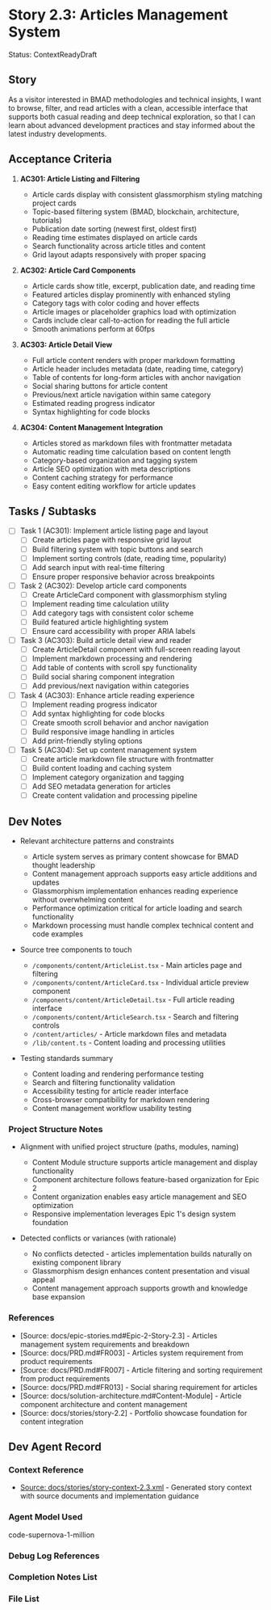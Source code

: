 # Story 2.3: Articles Management System

Status: ContextReadyDraft

## Story

As a visitor interested in BMAD methodologies and technical insights, I want to browse, filter, and read articles with a clean, accessible interface that supports both casual reading and deep technical exploration, so that I can learn about advanced development practices and stay informed about the latest industry developments.

## Acceptance Criteria

1. **AC301: Article Listing and Filtering**
   - Article cards display with consistent glassmorphism styling matching project cards
   - Topic-based filtering system (BMAD, blockchain, architecture, tutorials)
   - Publication date sorting (newest first, oldest first)
   - Reading time estimates displayed on article cards
   - Search functionality across article titles and content
   - Grid layout adapts responsively with proper spacing

2. **AC302: Article Card Components**
   - Article cards show title, excerpt, publication date, and reading time
   - Featured articles display prominently with enhanced styling
   - Category tags with color coding and hover effects
   - Article images or placeholder graphics load with optimization
   - Cards include clear call-to-action for reading the full article
   - Smooth animations perform at 60fps

3. **AC303: Article Detail View**
   - Full article content renders with proper markdown formatting
   - Article header includes metadata (date, reading time, category)
   - Table of contents for long-form articles with anchor navigation
   - Social sharing buttons for article content
   - Previous/next article navigation within same category
   - Estimated reading progress indicator
   - Syntax highlighting for code blocks

4. **AC304: Content Management Integration**
   - Articles stored as markdown files with frontmatter metadata
   - Automatic reading time calculation based on content length
   - Category-based organization and tagging system
   - Article SEO optimization with meta descriptions
   - Content caching strategy for performance
   - Easy content editing workflow for article updates

## Tasks / Subtasks

- [ ] Task 1 (AC301): Implement article listing page and layout
  - [ ] Create articles page with responsive grid layout
  - [ ] Build filtering system with topic buttons and search
  - [ ] Implement sorting controls (date, reading time, popularity)
  - [ ] Add search input with real-time filtering
  - [ ] Ensure proper responsive behavior across breakpoints

- [ ] Task 2 (AC302): Develop article card components
  - [ ] Create ArticleCard component with glassmorphism styling
  - [ ] Implement reading time calculation utility
  - [ ] Add category tags with consistent color scheme
  - [ ] Build featured article highlighting system
  - [ ] Ensure card accessibility with proper ARIA labels

- [ ] Task 3 (AC303): Build article detail view and reader
  - [ ] Create ArticleDetail component with full-screen reading layout
  - [ ] Implement markdown processing and rendering
  - [ ] Add table of contents with scroll spy functionality
  - [ ] Build social sharing component integration
  - [ ] Add previous/next navigation within categories

- [ ] Task 4 (AC303): Enhance article reading experience
  - [ ] Implement reading progress indicator
  - [ ] Add syntax highlighting for code blocks
  - [ ] Create smooth scroll behavior and anchor navigation
  - [ ] Build responsive image handling in articles
  - [ ] Add print-friendly styling options

- [ ] Task 5 (AC304): Set up content management system
  - [ ] Create article markdown file structure with frontmatter
  - [ ] Build content loading and caching system
  - [ ] Implement category organization and tagging
  - [ ] Add SEO metadata generation for articles
  - [ ] Create content validation and processing pipeline

## Dev Notes

- Relevant architecture patterns and constraints
  - Article system serves as primary content showcase for BMAD thought leadership
  - Content management approach supports easy article additions and updates
  - Glassmorphism implementation enhances reading experience without overwhelming content
  - Performance optimization critical for article loading and search functionality
  - Markdown processing must handle complex technical content and code examples

- Source tree components to touch
  - `/components/content/ArticleList.tsx` - Main articles page and filtering
  - `/components/content/ArticleCard.tsx` - Individual article preview component
  - `/components/content/ArticleDetail.tsx` - Full article reading interface
  - `/components/content/ArticleSearch.tsx` - Search and filtering controls
  - `/content/articles/` - Article markdown files and metadata
  - `/lib/content.ts` - Content loading and processing utilities

- Testing standards summary
  - Content loading and rendering performance testing
  - Search and filtering functionality validation
  - Accessibility testing for article reader interface
  - Cross-browser compatibility for markdown rendering
  - Content management workflow usability testing

### Project Structure Notes

- Alignment with unified project structure (paths, modules, naming)
  - Content Module structure supports article management and display functionality
  - Component architecture follows feature-based organization for Epic 2
  - Content organization enables easy article management and SEO optimization
  - Responsive implementation leverages Epic 1's design system foundation

- Detected conflicts or variances (with rationale)
  - No conflicts detected - articles implementation builds naturally on existing component library
  - Glassmorphism design enhances content presentation and visual appeal
  - Content management approach supports growth and knowledge base expansion

### References

- [Source: docs/epic-stories.md#Epic-2-Story-2.3] - Articles management system requirements and breakdown
- [Source: docs/PRD.md#FR003] - Articles system requirement from product requirements
- [Source: docs/PRD.md#FR007] - Article filtering and sorting requirement from product requirements
- [Source: docs/PRD.md#FR013] - Social sharing requirement for articles
- [Source: docs/solution-architecture.md#Content-Module] - Article component architecture and content management
- [Source: docs/stories/story-2.2] - Portfolio showcase foundation for content integration

## Dev Agent Record

### Context Reference

- [Source: docs/stories/story-context-2.3.xml](docs/stories/story-context-2.3.xml) - Generated story context with source documents and implementation guidance

### Agent Model Used

code-supernova-1-million

### Debug Log References

### Completion Notes List

### File List